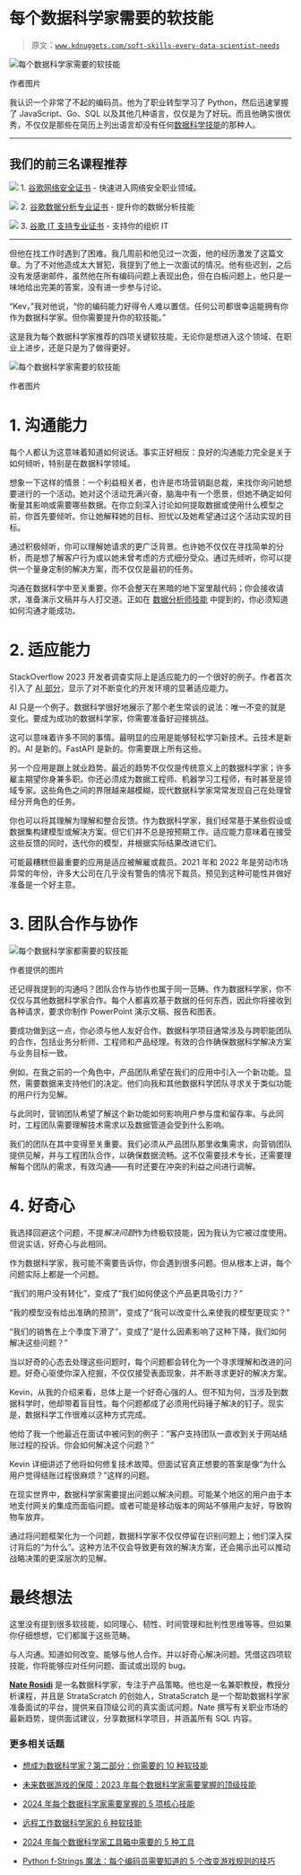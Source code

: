 # 每个数据科学家需要的软技能

> 原文：[`www.kdnuggets.com/soft-skills-every-data-scientist-needs`](https://www.kdnuggets.com/soft-skills-every-data-scientist-needs)

![每个数据科学家需要的软技能](img/64ba03caa4a71d455e970ac804eeecac.png)

作者图片

我认识一个非常了不起的编码员。他为了职业转型学习了 Python，然后迅速掌握了 JavaScript、Go、SQL 以及其他几种语言，仅仅是为了好玩。而且他确实很优秀，不仅仅是那些在简历上列出语言却没有任何[数据科学技能](https://www.stratascratch.com/blog/what-skills-do-you-need-as-a-data-scientist/)的那种人。

* * *

## 我们的前三名课程推荐

![](img/0244c01ba9267c002ef39d4907e0b8fb.png) 1\. [谷歌网络安全证书](https://www.kdnuggets.com/google-cybersecurity) - 快速进入网络安全职业领域。

![](img/e225c49c3c91745821c8c0368bf04711.png) 2\. [谷歌数据分析专业证书](https://www.kdnuggets.com/google-data-analytics) - 提升你的数据分析技能

![](img/0244c01ba9267c002ef39d4907e0b8fb.png) 3\. [谷歌 IT 支持专业证书](https://www.kdnuggets.com/google-itsupport) - 支持你的组织 IT

* * *

但他在找工作时遇到了困难。我几周前和他见过一次面，他的经历激发了这篇文章。为了不对他造成太大冒犯，我提到了他上一次面试的情况。他有些迟到，之后没有发感谢邮件，虽然他在所有编码问题上表现出色，但在白板问题上，他只是一味地给出完美的答案，没有进一步参与讨论。

“Kev，”我对他说，“你的编码能力好得令人难以置信。任何公司都很幸运能拥有你作为数据科学家。但你需要提升你的软技能。”

这是我为每个数据科学家推荐的四项关键软技能，无论你是想进入这个领域、在职业上进步，还是只是为了做得更好。

![每个数据科学家需要的软技能](img/c466a4b8515d8096c34d038734adcf55.png)

作者图片

# 1\. 沟通能力

每个人都认为这意味着知道如何说话。事实正好相反：良好的沟通能力完全是关于如何倾听，特别是在数据科学领域。

想象一下这样的情景：一个利益相关者，也许是市场营销副总裁，来找你询问她想要进行的一个活动。她对这个活动充满兴奋，脑海中有一个愿景，但她不确定如何衡量其影响或需要哪些数据。在你立刻深入讨论如何提取数据或使用什么模型之前，你首先要倾听。你让她解释她的目标、担忧以及她希望通过这个活动实现的目标。

通过积极倾听，你可以理解她请求的更广泛背景。也许她不仅仅在寻找简单的分析，而是想了解客户行为或以她未曾考虑的方式细分受众。通过先倾听，你可以提供一个量身定制的解决方案，而不仅仅是最初的任务。

沟通在数据科学中至关重要。你不会整天在黑暗的地下室里敲代码；你会接收请求，准备演示文稿并与人打交道。正如在 [数据分析师技能](https://www.stratascratch.com/blog/technical-skills-needed-as-a-data-analyst-with-1-2-years-of-experience/) 中提到的，你必须知道如何沟通才能成功。

# 2\. 适应能力

StackOverflow 2023 开发者调查实际上是适应能力的一个很好的例子。作者首次引入了 [AI 部分](https://survey.stackoverflow.co/2023/#ai)，显示了对不断变化的开发环境的显著适应能力。

AI 只是一个例子。数据科学很好地展示了那个老生常谈的说法：唯一不变的就是变化。要成为成功的数据科学家，你需要准备好迎接挑战。

这可以意味着许多不同的事情。最明显的应用是能够轻松学习新技术。云技术是新的。AI 是新的。FastAPI 是新的。你需要跟上所有这些。

另一个应用是跟上就业趋势。最近的趋势不仅仅是传统意义上的数据科学家；许多雇主期望你身兼多职。你还必须成为数据工程师、机器学习工程师，有时甚至是领域专家。这些角色之间的界限越来越模糊，现代数据科学家常常发现自己在处理曾经分开角色的任务。

你也可以将其理解为理解和整合反馈。作为数据科学家，我们经常基于某些假设或数据集构建模型或解决方案。但它们并不总是按预期工作。适应能力意味着在接受这些反馈的同时，迭代你的模型，并根据实际结果改进它们。

可能最糟糕但最重要的应用是适应被解雇或裁员。2021 年和 2022 年是劳动市场异常的年份，许多大公司在几乎没有警告的情况下裁员。预见到这种可能性并做好准备是一个好主意。

# 3\. 团队合作与协作

![每个数据科学家都需要的软技能](img/a6df012edaf6680c648ea78367c6bc70.png)

作者提供的图片

还记得我提到的沟通吗？团队合作与协作也属于同一范畴。作为数据科学家，你不仅仅与其他数据科学家合作。每个人都喜欢基于数据的任何东西，因此你将接收到各种请求，要求你制作 PowerPoint 演示文稿、报告和图表。

要成功做到这一点，你必须与他人友好合作。数据科学项目通常涉及与跨职能团队的合作，包括业务分析师、工程师和产品经理。有效的合作确保数据科学解决方案与业务目标一致。

例如，在我之前的一个角色中，产品团队希望在我们的应用中引入一个新功能。显然，需要数据来支持他们的决定。他们向我和其他数据科学团队寻求关于类似功能的用户行为见解。

与此同时，营销团队希望了解这个新功能如何影响用户参与度和留存率。与此同时，工程团队需要理解技术需求以及数据管道会受到什么影响。

我们的团队在其中变得至关重要。我们必须从产品团队那里收集需求，向营销团队提供见解，并与工程团队合作，以确保数据流畅。这不仅需要技术专长，还需要理解每个团队的需求，有效沟通——有时还要在冲突的利益之间进行调解。

# 4\. 好奇心

我选择回避这个问题，不提*解决问题*作为终极软技能，因为我认为它被过度使用。但说实话，好奇心与此相同。

作为数据科学家，我可能不需要告诉你，你会遇到很多问题。但从根本上讲，每个问题实际上都是一个问题。

“我们的用户没有转化”，变成了“我们如何使这个产品更具吸引力？”

“我的模型没有给出准确的预测”，变成了“我可以改变什么来使我的模型更现实？”

“我们的销售在上个季度下滑了”，变成了“是什么因素影响了这种下降，我们如何解决这些问题？”

当以好奇的心态去处理这些问题时，每个问题都会转化为一个寻求理解和改进的问题。好奇心驱使你深入挖掘，不仅仅接受表面现象，并不断寻求更好的解决方案。

Kevin，从我的介绍来看，总体上是一个好奇心强的人。但不知为何，当涉及到数据科学时，他却带着盲目性。每个问题都成了必须用代码锤子解决的钉子。现实是，数据科学工作很难以这种方式完成。

他给了我一个他最近在面试中被问到的例子：“客户支持团队一直收到关于网站结账过程的投诉。你会如何解决这个问题？”

Kevin 详细讲述了他将如何修复技术故障。但面试官真正想要的答案是像“为什么用户觉得结账过程很麻烦？”这样的问题。

在现实世界中，数据科学家需要提出问题以解决问题。可能某个地区的用户由于本地支付网关的集成而面临问题。或者可能是移动版本的网站不够用户友好，导致购物车放弃。

通过将问题框架化为一个问题，数据科学家不仅仅停留在识别问题上；他们深入探讨背后的“为什么”。这种方法不仅会导致更有效的解决方案，还会揭示出可以推动战略决策的更深层次的见解。

# 最终想法

这里没有提到很多软技能，如同理心、韧性、时间管理和批判性思维等等。但如果你仔细想想，它们都属于这些范畴。

与人沟通。知道如何改变。能够与他人合作。并以好奇心解决问题。凭借这四项软技能，你将能够应对任何问题、面试或出现的 bug。

[](https://twitter.com/StrataScratch)****[Nate Rosidi](https://twitter.com/StrataScratch)**** 是一名数据科学家，专注于产品策略。他也是一名兼职教授，教授分析课程，并且是 StrataScratch 的创始人，StrataScratch 是一个帮助数据科学家准备面试的平台，提供来自顶级公司的真实面试问题。Nate 撰写有关职业市场的最新趋势，提供面试建议，分享数据科学项目，并涵盖所有 SQL 内容。

### 更多相关话题

+   [想成为数据科学家？第二部分：你需要的 10 种软技能](https://www.kdnuggets.com/want-to-become-a-data-scientist-part-2-10-soft-skills-you-need)

+   [未来数据游戏的保障：2023 年每个数据科学家需要掌握的顶级技能](https://www.kdnuggets.com/futureproof-your-data-game-top-skills-every-data-scientist-needs-in-2023)

+   [2024 年每个数据科学家需要掌握的 5 项核心技能](https://www.kdnuggets.com/5-essential-skills-every-data-scientist-needs-in-2024)

+   [远程工作数据科学家的 6 种软技能](https://www.kdnuggets.com/2022/05/6-soft-skills-data-scientists-working-remotely.html)

+   [2024 年每个数据科学家工具箱中需要的 5 种工具](https://www.kdnuggets.com/5-tools-every-data-scientist-needs-in-their-toolbox-in-2024)

+   [Python f-Strings 魔法：每个编码员需要知道的 5 个改变游戏规则的技巧](https://www.kdnuggets.com/python-fstrings-magic-5-gamechanging-tricks-every-coder-needs-to-know)
